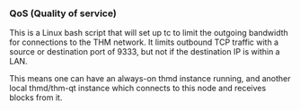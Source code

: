 ### QoS (Quality of service) ###

This is a Linux bash script that will set up tc to limit the outgoing bandwidth for connections to the THM network. It limits outbound TCP traffic with a source or destination port of 9333, but not if the destination IP is within a LAN.

This means one can have an always-on thmd instance running, and another local thmd/thm-qt instance which connects to this node and receives blocks from it.
